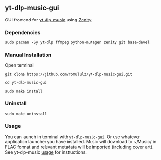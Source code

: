 ## yt-dlp-music-gui

GUI frontend for [yt-dlp-music](https://github.com/romululz/yt-dlp-music) using [Zenity](https://github.com/GNOME/zenity)

### Dependencies

```
sudo pacman -Sy yt-dlp ffmpeg python-mutagen zenity git base-devel
```

### Manual Installation

Open terminal
```
git clone https://github.com/romululz/yt-dlp-music-gui.git
```

```
cd yt-dlp-music-gui
```

```
sudo make install
```




### Uninstall

```
sudo make uninstall
```


### Usage
You can launch in terminal with ```yt-dlp-music-gui```.
Or use whatever application launcher you have installed.
Music will download to ~/Music/ in FLAC format and relevant metadata will be imported (including cover art). 
See yt-dlp-music [usage](https://github.com/romululz/yt-dlp-music/tree/main?tab=readme-ov-file#usage) for instructions.
